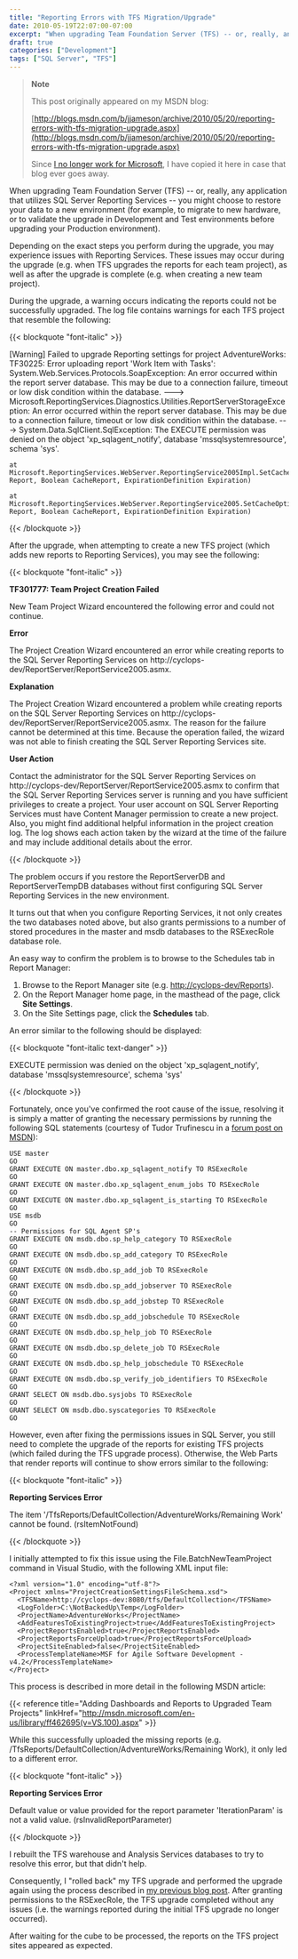 ```yaml
---
title: "Reporting Errors with TFS Migration/Upgrade"
date: 2010-05-19T22:07:00-07:00
excerpt: "When upgrading Team Foundation Server (TFS) -- or, really, any application that utilizes SQL Server Reporting Services -- you might choose to restore your data to a new environment (for example, to migrate to new hardware, or to validate the upgrade in..."
draft: true
categories: ["Development"]
tags: ["SQL Server", "TFS"]
---
```


> **Note**
>
> This post originally appeared on my MSDN blog:
>
> [http://blogs.msdn.com/b/jjameson/archive/2010/05/20/reporting-errors-with-tfs-migration-upgrade.aspx](http://blogs.msdn.com/b/jjameson/archive/2010/05/20/reporting-errors-with-tfs-migration-upgrade.aspx)
>
> Since
> [I no longer work for Microsoft](/blog/jjameson/2011/09/02/last-day-with-microsoft), I have copied it here in case that
> blog ever goes away.

When upgrading Team Foundation Server (TFS) -- or, really, any application
that utilizes SQL Server Reporting Services -- you might choose to restore your
data to a new environment (for example, to migrate to new hardware, or to validate
the upgrade in Development and Test environments before upgrading your Production
environment).

Depending on the exact steps you perform during the upgrade, you may experience
issues with Reporting Services. These issues may occur during the upgrade (e.g.
when TFS upgrades the reports for each team project), as well as after the upgrade
is complete (e.g. when creating a new team project).

During the upgrade, a warning occurs indicating the reports could not be
successfully upgraded. The log file contains warnings for each TFS project that
resemble the following:

{{< blockquote "font-italic" >}}

[Warning] Failed to upgrade Reporting settings for project AdventureWorks:
TF30225: Error uploading report 'Work Item with Tasks': System.Web.Services.Protocols.SoapException:
An error occurred within the report server database. This may be due to
a connection failure, timeout or low disk condition within the database.
---&gt; Microsoft.ReportingServices.Diagnostics.Utilities.ReportServerStorageException:
An error occurred within the report server database. This may be due to
a connection failure, timeout or low disk condition within the database.
---&gt; System.Data.SqlClient.SqlException: The EXECUTE permission was denied
on the object 'xp\_sqlagent\_notify', database 'mssqlsystemresource', schema
'sys'.

    at Microsoft.ReportingServices.WebServer.ReportingService2005Impl.SetCacheOptions(String 
    Report, Boolean CacheReport, ExpirationDefinition Expiration)
    
    at Microsoft.ReportingServices.WebServer.ReportingService2005.SetCacheOptions(String 
    Report, Boolean CacheReport, ExpirationDefinition Expiration)

{{< /blockquote >}}

After the upgrade, when attempting to create a new TFS project (which adds
new reports to Reporting Services), you may see the following:

{{< blockquote "font-italic" >}}

**TF301777: Team Project Creation Failed**

New Team Project Wizard encountered the following error and could not
continue.

**Error**

The Project Creation Wizard encountered an error
while creating reports to the SQL Server Reporting Services on http://cyclops-dev/ReportServer/ReportService2005.asmx.

**Explanation**

The Project Creation Wizard encountered a problem while creating reports
on the SQL Server Reporting Services on http://cyclops-dev/ReportServer/ReportService2005.asmx.
The reason for the failure cannot be determined at this time. Because the
operation failed, the wizard was not able to finish creating the SQL Server
Reporting Services site.

**User Action**

Contact the administrator for the SQL Server Reporting Services on http://cyclops-dev/ReportServer/ReportService2005.asmx
to confirm that the SQL Server Reporting Services server is running and
you have sufficient privileges to create a project. Your user account on
SQL Server Reporting Services must have Content Manager permission to create
a new project. Also, you might find additional helpful information in the
project creation log. The log shows each action taken by the wizard at the
time of the failure and may include additional details about the error.

{{< /blockquote >}}

The problem occurs if you restore the ReportServerDB and ReportServerTempDB
databases without first configuring SQL Server Reporting Services in the new
environment.

It turns out that when you configure Reporting Services, it not only creates
the two databases noted above, but also grants permissions to a number of stored
procedures in the master and msdb databases to the RSExecRole database role.

An easy way to confirm the problem is to browse to the Schedules tab in Report
Manager:

1. Browse to the Report Manager site (e.g.
   [http://cyclops-dev/Reports](http://cyclops-dev/Reports)).
2. On the Report Manager home page, in the masthead of the page, click
   **Site Settings**.
3. On the Site Settings page, click the **Schedules** tab.

An error similar to the following should be displayed:

{{< blockquote "font-italic text-danger" >}}

EXECUTE permission was denied on the object 'xp\_sqlagent\_notify', database 'mssqlsystemresource', schema 'sys'

{{< /blockquote >}}

Fortunately, once you've confirmed the root cause of the issue, resolving
it is simply a matter of granting the necessary permissions by running the following
SQL statements (courtesy of Tudor Trufinescu in a
[forum post on MSDN](http://social.msdn.microsoft.com/forums/en-US/sqlreportingservices/thread/444c3bab-985b-40a0-8362-2742df1a6577/)):

```
USE master
GO
GRANT EXECUTE ON master.dbo.xp_sqlagent_notify TO RSExecRole
GO
GRANT EXECUTE ON master.dbo.xp_sqlagent_enum_jobs TO RSExecRole
GO
GRANT EXECUTE ON master.dbo.xp_sqlagent_is_starting TO RSExecRole
GO
USE msdb
GO
-- Permissions for SQL Agent SP's
GRANT EXECUTE ON msdb.dbo.sp_help_category TO RSExecRole
GO
GRANT EXECUTE ON msdb.dbo.sp_add_category TO RSExecRole
GO
GRANT EXECUTE ON msdb.dbo.sp_add_job TO RSExecRole
GO
GRANT EXECUTE ON msdb.dbo.sp_add_jobserver TO RSExecRole
GO
GRANT EXECUTE ON msdb.dbo.sp_add_jobstep TO RSExecRole
GO
GRANT EXECUTE ON msdb.dbo.sp_add_jobschedule TO RSExecRole
GO
GRANT EXECUTE ON msdb.dbo.sp_help_job TO RSExecRole
GO
GRANT EXECUTE ON msdb.dbo.sp_delete_job TO RSExecRole
GO
GRANT EXECUTE ON msdb.dbo.sp_help_jobschedule TO RSExecRole
GO
GRANT EXECUTE ON msdb.dbo.sp_verify_job_identifiers TO RSExecRole
GO
GRANT SELECT ON msdb.dbo.sysjobs TO RSExecRole
GO
GRANT SELECT ON msdb.dbo.syscategories TO RSExecRole
GO
```

However, even after fixing the permissions issues in SQL Server, you still
need to complete the upgrade of the reports for existing TFS projects (which
failed during the TFS upgrade process). Otherwise, the Web Parts that render
reports will continue to show errors similar to the following:

{{< blockquote "font-italic" >}}

**Reporting Services Error**

The item '/TfsReports/DefaultCollection/AdventureWorks/Remaining
Work' cannot be found. (rsItemNotFound)

{{< /blockquote >}}

I initially attempted to fix this issue using the File.BatchNewTeamProject
command in Visual Studio, with the following XML input file:

```
<?xml version="1.0" encoding="utf-8"?>
<Project xmlns="ProjectCreationSettingsFileSchema.xsd">
  <TFSName>http://cyclops-dev:8080/tfs/DefaultCollection</TFSName>
  <LogFolder>C:\NotBackedUp\Temp</LogFolder>
  <ProjectName>AdventureWorks</ProjectName>
  <AddFeaturesToExistingProject>true</AddFeaturesToExistingProject>
  <ProjectReportsEnabled>true</ProjectReportsEnabled>
  <ProjectReportsForceUpload>true</ProjectReportsForceUpload>
  <ProjectSiteEnabled>false</ProjectSiteEnabled>
  <ProcessTemplateName>MSF for Agile Software Development - v4.2</ProcessTemplateName>
</Project>
```

This process is described in more detail in the following MSDN article:

{{< reference title="Adding Dashboards and Reports to Upgraded Team Projects" linkHref="http://msdn.microsoft.com/en-us/library/ff462695(v=VS.100).aspx" >}}

While this successfully uploaded the missing reports (e.g. /TfsReports/DefaultCollection/AdventureWorks/Remaining
Work), it only led to a different error.

{{< blockquote "font-italic" >}}

**Reporting Services Error**

Default value or value provided for the report parameter
'IterationParam' is not a valid value. (rsInvalidReportParameter)

{{< /blockquote >}}

I rebuilt the TFS warehouse and Analysis Services databases to try to resolve
this error, but that didn't help.

Consequently, I "rolled back" my TFS upgrade and performed the upgrade again
using the process described in
[my previous blog post](/blog/jjameson/2010/05/20/performing-a-do-over-with-tfs-2010-upgrade). After granting permissions to the RSExecRole, the
TFS upgrade completed without any issues (i.e. the warnings reported during
the initial TFS upgrade no longer occurred).

After waiting for the cube to be processed, the reports on the TFS project
sites appeared as expected.

